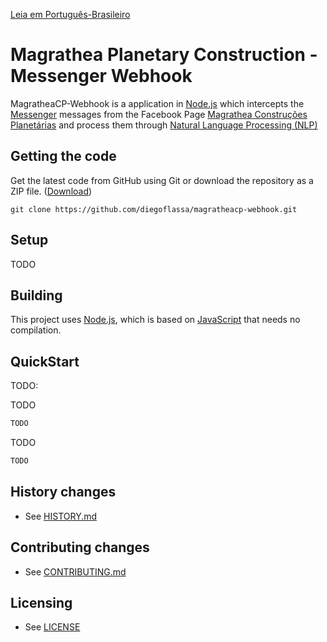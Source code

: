 [Leia em Português-Brasileiro](README.ptBR.md)
# Magrathea Planetary Construction - Messenger Webhook

MagratheaCP-Webhook is a application in [Node.js](https://nodejs.org) which intercepts the [Messenger](www.messenger.com) messages from the Facebook Page [Magrathea Construções Planetárias](www.facebook.com/Magrathea-Constru%C3%A7%C3%B5es-Planet%C3%A1rias-215986975835699) and process them through [Natural Language Processing (NLP)](en.wikipedia.org/wiki/Natural-language_processing)


## Getting the code

Get the latest code from GitHub using Git or download the repository as a ZIP file.
([Download](https://github.com/diegoflassa/magratheacp-webhook/archive/master.zip))


    git clone https://github.com/diegoflassa/magratheacp-webhook.git


## Setup

TODO


## Building

This project uses [Node.js](https://nodejs.org), which is based on [JavaScript](https://www.javascript.com/) that needs no compilation.


## QuickStart

TODO:


TODO

```javascript
TODO
```

TODO

```javascript
TODO
```


## History changes

* See [HISTORY.md](HISTORY.md)


## Contributing changes

* See [CONTRIBUTING.md](CONTRIBUTING.md)


## Licensing

* See [LICENSE](LICENSE)